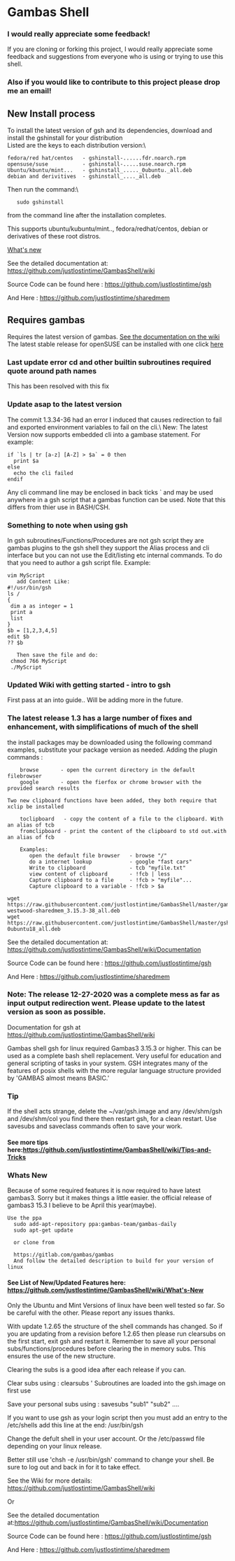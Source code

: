 # Gambas Shell
### I would really appreciate some feedback!
If you are cloning or forking this project, I would really appreciate some feedback and suggestions
from everyone who is using or trying to use this shell.

### Also if you would like to contribute to this project please drop me an email!

## New Install process
To install the latest version of gsh and its dependencies, download and install the gshinstall for your distribution\
Listed are the keys to each distribution version:\
```
fedora/red hat/centos   - gshinstall-......fdr.noarch.rpm
opensuse/suse           - gshinstall-.....suse.noarch.rpm
Ubuntu/kbuntu/mint...   - gshinstall_....._0ubuntu._all.deb
debian and derivitives  - gshinstall_...._all.deb
```
Then run the command:\
```
   sudo gshinstall
```   
from the command line after the installation completes.

This supports ubuntu/kubuntu/mint.., fedora/redhat/centos, debian
or derivatives of these root distros.

[What's new](https://github.com/justlostintime/GambasShell/wiki/What's-New)

See the detailed documentation at: https://github.com/justlostintime/GambasShell/wiki

Source Code can be found here : https://github.com/justlostintime/gsh

And Here : https://github.com/justlostintime/sharedmem

## Requires gambas
Requires the latest version of gambas. [See the documentation on the wiki](https://github.com/justlostintime/GambasShell/wiki)
The latest stable release for openSUSE can be installed with one click [here](https://software.opensuse.org/package/gambas3)

### Last update error cd and other builtin subroutines required quote around path names
This has been resolved with this fix

### Update asap to the latest version
The commit 1.3.34-36  had an error I induced that causes redirection to fail and exported environment variables to fail on the cli.\ 
New: The latest Version now supports embedded cli into a gambase statement. For example:
```
if `ls | tr [a-z] [A-Z] > $a` = 0 then 
  print $a
else
  echo the cli failed
endif
```
Any cli command line may be enclosed in back ticks \` and may be used anywhere in a gsh script that 
a gambas function can be used. Note that this differs from thier use in BASH/CSH.

### Something to note when using gsh
In gsh subroutines/Functions/Procedures are not gsh script they are gambas plugins to the gsh shell
they support the Alias process and cli interface but you can not use the Edit/listing etc internal commands.
To do that you need to author a gsh script file.
Example:
```
vim MyScript
   add Content Like:
#!/usr/bin/gsh
ls /
{
 dim a as integer = 1
 print a
 list
}
$b = [1,2,3,4,5]
edit $b
?? $b
 
   Then save the file and do: 
 chmod 766 MyScript
 ./MyScript
```
### Updated Wiki with getting started - intro to gsh
First pass at an into guide.. Will be adding more in the future.

### The latest release 1.3 has a large number of fixes and enhancement, with simplifications of much of the shell
the install packages may be downloaded using the following command examples, substitute your package version as needed.
Adding the plugin commands : 
```
    browse       - open the current directory in the default filebrowser
    google       - open the fierfox or chrome browser with the provided search results
    
Two new clipboard functions have been added, they both require that xclip be installed

    toclipboard   - copy the content of a file to the clipboard. With an alias of tcb
    fromclipboard - print the content of the clipboard to std out.with an alias of fcb
    
    Examples:
       open the default file browser   - browse "/"
       do a internet lookup            - google "fast cars"
       Write to clipboard              - tcb "myfile.txt"
       view content of clipboard       - !fcb | less 
       Capture clipboard to a file     - !fcb > "myfile"...
       Capture clipboard to a variable - !fcb > $a
```
```
wget https://raw.githubusercontent.com/justlostintime/GambasShell/master/gambas3-westwood-sharedmem_3.15.3-38_all.deb
wget https://raw.githubusercontent.com/justlostintime/GambasShell/master/gsh_1.3.3-0ubuntu18_all.deb
```
See the detailed documentation at: https://github.com/justlostintime/GambasShell/wiki/Documentation

Source Code can be found here : https://github.com/justlostintime/gsh

And Here : https://github.com/justlostintime/sharedmem

### Note: The release 12-27-2020 was a complete mess as far as input output redirection went. Please update to the latest version as soon as possible.

Documentation  for gsh at https://github.com/justlostintime/GambasShell/wiki

Gambas shell gsh for linux required Gambas3 3.15.3 or higher.
This can be used as a complete bash shell replacement. Very useful for education and general scripting of tasks in your system. GSH integrates many of the features of posix shells with the more regular language structure provided by 'GAMBAS almost means BASIC.'

### Tip
If the shell acts strange, delete the ~/var/gsh.image and any /dev/shm/<username>gsh and /dev/shm/<username>col you find there then restart gsh, 
for a clean restart. Use savesubs and saveclass commands often to save your work.
  
#### See more tips here:https://github.com/justlostintime/GambasShell/wiki/Tips-and-Tricks
  
### Whats New
Because of some required features it is now required to have latest gambas3. Sorry but it makes things a little easier. the official release of gambas3 15.3 I believe to be April this year(maybe).
```
Use the ppa 
  sudo add-apt-repository ppa:gambas-team/gambas-daily
  sudo apt-get update
  
  or clone from 
  
  https://gitlab.com/gambas/gambas
  And follow the detailed description to build for your version of linux
```
#### See List of New/Updated Features here: https://github.com/justlostintime/GambasShell/wiki/What's-New

Only the Ubuntu and Mint Versions of linux have been well tested so far.
So be careful with the other. Please report any issues thanks.

With update 1.2.65 the structure of the shell commands has changed.
So if you are updating from a revision before 1.2.65 then please run clearsubs on the
first start, exit gsh and restart it.
Remember to save all your personal subs/functions/procedures before clearing the in memory subs.
This ensures the use of the new structure.

Clearing the subs is a good idea after each release if you can.

Clear subs using : clearsubs ' Subroutines are loaded into the gsh.image on first use 

Save your personal subs using : savesubs "sub1" "sub2" ....

If you want to use gsh as your login script then you must add an entry to the 
    /etc/shells
add this line at the end:
    /usr/bin/gsh

Change the defult shell in your user account. Or the /etc/passwd file
depending on your linux release. 

Better still use 'chsh -e /usr/bin/gsh' command to change your shell. 
Be sure to log out and back in for it to take effect.


See the Wiki for more details: https://github.com/justlostintime/GambasShell/wiki

Or 

See the detailed documentation at:https://github.com/justlostintime/GambasShell/wiki/Documentation

Source Code can be found here : https://github.com/justlostintime/gsh

And Here : https://github.com/justlostintime/sharedmem
